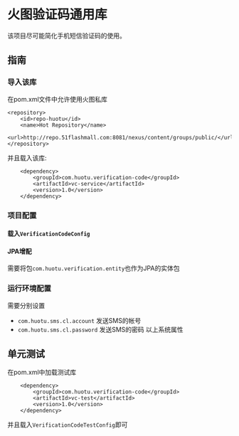 # 火图验证码通用库
该项目尽可能简化手机短信验证码的使用。

## 指南
### 导入该库
在pom.xml文件中允许使用火图私库

    <repository>
        <id>repo-huotu</id>
        <name>Hot Repository</name>
        <url>http://repo.51flashmall.com:8081/nexus/content/groups/public/</url>
    </repository>

并且载入该库:

		<dependency>
			<groupId>com.huotu.verification-code</groupId>
			<artifactId>vc-service</artifactId>
			<version>1.0</version>
		</dependency>

### 项目配置
#### 载入`VerificationCodeConfig`
#### JPA增配
需要将包`com.huotu.verification.entity`也作为JPA的实体包
### 运行环境配置
需要分别设置
* `com.huotu.sms.cl.account` 发送SMS的帐号
* `com.huotu.sms.cl.password` 发送SMS的密码
以上系统属性

## 单元测试
在pom.xml中加载测试库

        <dependency>
            <groupId>com.huotu.verification-code</groupId>
            <artifactId>vc-test</artifactId>
            <version>1.0</version>
        </dependency>

并且载入`VerificationCodeTestConfig`即可
